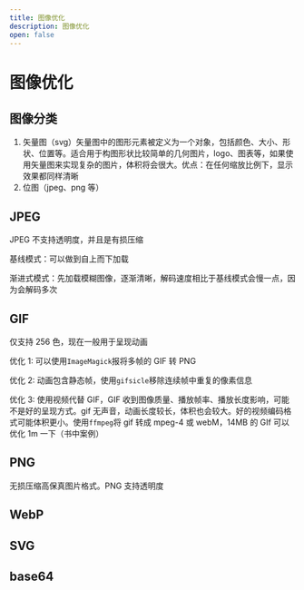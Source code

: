 ```yaml
---
title: 图像优化
description: 图像优化
open: false
---
```


# 图像优化

## 图像分类

1. 矢量图（svg）矢量图中的图形元素被定义为一个对象，包括颜色、大小、形状、位置等。适合用于构图形状比较简单的几何图片，logo、图表等，如果使用矢量图来实现复杂的图片，体积将会很大。优点：在任何缩放比例下，显示效果都同样清晰
1. 位图（jpeg、png 等）

## JPEG

JPEG 不支持透明度，并且是有损压缩

基线模式：可以做到自上而下加载

渐进式模式：先加载模糊图像，逐渐清晰，解码速度相比于基线模式会慢一点，因为会解码多次

## GIF

仅支持 256 色，现在一般用于呈现动画

优化 1: 可以使用`ImageMagick`报将多帧的 GIF 转 PNG

优化 2: 动画包含静态帧，使用`gifsicle`移除连续帧中重复的像素信息

优化 3: 使用视频代替 GIF，GIF 收到图像质量、播放帧率、播放长度影响，可能不是好的呈现方式。gif 无声音，动画长度较长，体积也会较大。好的视频编码格式可能体积更小。使用`ffmpeg`将 gif 转成 mpeg-4 或 webM，14MB 的 GIf 可以优化 1m 一下（书中案例）

## PNG

无损压缩高保真图片格式。PNG 支持透明度

## WebP

## SVG

## base64
